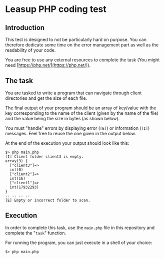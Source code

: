 # Leasup PHP coding test

## Introduction

This test is designed to not be particularly hard on purpose. You can therefore dedicate some time on the error management part as well as the readability of your code.

You are free to use any external resources to complete the task (You might need [https://php.net/](https://php.net/)).

## The task

You are tasked to write a program that can navigate through client directories and get the size of each file.

The final output of your program should be an array of key/value with the key corresponding to the name of the client (given by the name of the file) and the value being the size in bytes (as shown below).

You must "handle" errors by displaying error (`[E]`) or information (`[I]`) messages. Feel free to reuse the one given in the output below.

At the end of the execution your output should look like this:

```
$> php main.php
[I] Client folder client3 is empty.
array(3) {
  ["client3"]=>
  int(0)
  ["client2"]=>
  int(16)
  ["client1"]=>
  int(17932293)
}
-- -- -- --
[E] Empty or incorrect folder to scan.
```

## Execution

In order to complete this task, use the `main.php` file in this repository and complete the "`task`" function.

For running the program, you can just execute in a shell of your choice:
```shell
$> php main.php
```
